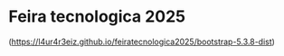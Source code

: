 # Feira tecnologica 2025

(https://l4ur4r3eiz.github.io/feiratecnologica2025/bootstrap-5.3.8-dist)

